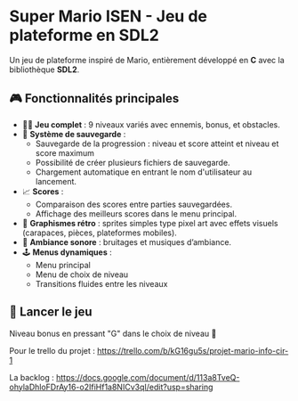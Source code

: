 # Super Mario ISEN - Jeu de plateforme en SDL2

Un jeu de plateforme inspiré de Mario, entièrement développé en **C** avec la bibliothèque **SDL2**.

## 🎮 Fonctionnalités principales

- 👨‍🔧 **Jeu complet** : 9 niveaux variés avec ennemis, bonus, et obstacles.
- 💾 **Système de sauvegarde** :
  - Sauvegarde de la progression : niveau et score atteint et niveau et score maximum
  - Possibilité de créer plusieurs fichiers de sauvegarde.
  - Chargement automatique en entrant le nom d'utilisateur au lancement.
- 📈 **Scores** :
  - Comparaison des scores entre parties sauvegardées.
  - Affichage des meilleurs scores dans le menu principal.
- 🎨 **Graphismes rétro** : sprites simples type pixel art avec effets visuels (carapaces, pièces, plateformes mobiles).
- 🎵 **Ambiance sonore** : bruitages et musiques d’ambiance.
- 🕹️ **Menus dynamiques** :
  - Menu principal
  - Menu de choix de niveau
  - Transitions fluides entre les niveaux

## 🚀 Lancer le jeu

Niveau bonus en pressant "G" dans le choix de niveau 🤫​

Pour le trello du projet : https://trello.com/b/kG16gu5s/projet-mario-info-cir-1

La backlog : https://docs.google.com/document/d/113a8TveQ-ohylaDhloFDrAy16-o2IfiHf1a8NICv3qI/edit?usp=sharing